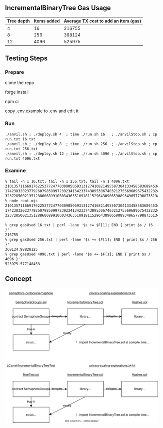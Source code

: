 ## IncrementalBinaryTree Gas Usage

| Tree depth | Items added | Average TX cost to add an item (gas) |
|------------|-------------|--------------------------------------|
| 4          | 16          | 216755                               |
| 8          | 256         | 368124                               |
| 12         | 4096        | 525975                               |

## Testing Steps

### Prepare

clone the repo

forge install

npm ci

copy .env.example to .env and edit it

### Run

```
./anvil.sh ; ./deploy.sh 4  ; time ./run.sh 16   ; ./anvilStop.sh ; cp run.txt 16.txt
./anvil.sh ; ./deploy.sh 8  ; time ./run.sh 256  ; ./anvilStop.sh ; cp run.txt 256.txt
./anvil.sh ; ./deploy.sh 12 ; time ./run.sh 4096 ; ./anvilStop.sh ; cp run.txt 4096.txt
```

### Examine

```
% tail -n 1 16.txt; tail -n 1 256.txt; tail -n 1 4096.txt
21013571166917622537724770309050693131274168214955073041334585836894534334888
17423832023779260798509972392341342337438953067403212755696896754322324038448
3237285002135128860689910603436351091811529643090659089349657798873513447282
% node root.mjs
21013571166917622537724770309050693131274168214955073041334585836894534334888
17423832023779260798509972392341342337438953067403212755696896754322324038448
3237285002135128860689910603436351091811529643090659089349657798873513447282

% grep gasUsed 16.txt | perl -lane '$s += $F[1]; END { print $s / 16 }'
216755
% grep gasUsed 256.txt | perl -lane '$s += $F[1]; END { print $s / 256 }'
368124.98828125
% grep gasUsed 4096.txt | perl -lane '$s += $F[1]; END { print $s / 4096 }'
525975.577148438
```


## Concept
![IncrementalBinaryTree](./IncrementalBinaryTree.svg)
